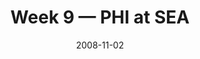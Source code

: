 ---
layout: game
title: Week 9 — PHI at SEA
season: 2008
game_id: 2008_09_PHI_SEA
week: 9
date: 2008-11-02
home_team: SEA
away_team: PHI
final_home: 7
final_away: 26
pbp_url: /assets/data/pbp/2008/2008_09_PHI_SEA.csv.gz
---